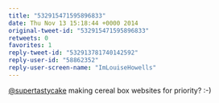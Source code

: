 ```yaml
---
title: "532915471595896833"
date: Thu Nov 13 15:18:44 +0000 2014
original-tweet-id: "532915471595896833"
retweets: 0
favorites: 1
reply-tweet-id: "532913781740142592"
reply-user-id: "58862352"
reply-user-screen-name: "ImLouiseHowells"
---
```

<a href="https://twitter.com/supertastycake">@supertastycake</a> making cereal box websites for priority? :-)
